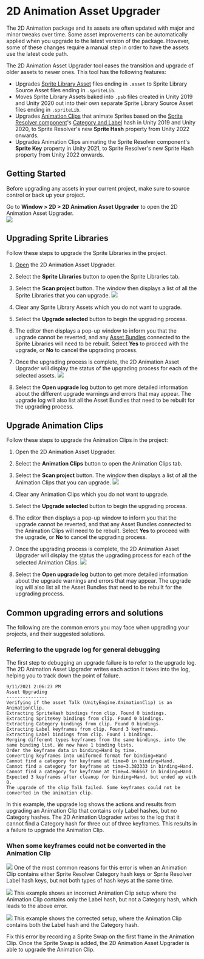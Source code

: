 # 2D Animation Asset Upgrader
The 2D Animation package and its assets are often updated with major and minor tweaks over time. Some asset improvements can be automatically applied when you upgrade to the latest version of the package. However, some of these changes require a manual step in order to have the assets use the latest code path.

The 2D Animation Asset Upgrader tool eases the transition and upgrade of older assets to newer ones. This tool has the following features:

- Upgrades [Sprite Library Asset](SL-Asset.md) files ending in `.asset` to Sprite Library Source Asset files ending in `.spriteLib`.
- Moves Sprite Library Assets baked into `.psb` files created in Unity 2019 and Unity 2020 out into their own separate Sprite Library Source Asset files ending in `.spriteLib`.
- Upgrades [Animation Clips](https://docs.unity3d.com/Manual/AnimationClips.html) that animate Sprites based on the [Sprite Resolver component](https://docs.unity3d.com/Packages/com.unity.2d.animation@latest/index.html?subfolder=/manual/SL-Resolver.html)'s [Category and Label](SL-Editor.md) hash in Unity 2019 and Unity 2020, to Sprite Resolver's new **Sprite Hash** property from Unity 2022 onwards.
- Upgrades Animation Clips animating the Sprite Resolver component's **Sprite Key** property in Unity 2021, to Sprite Resolver's new Sprite Hash property from Unity 2022 onwards.

## Getting Started
Before upgrading any assets in your current project, make sure to source control or back up your project.

Go to **Window > 2D > 2D Animation Asset Upgrader** to open the 2D Animation Asset Upgrader.
<br/>![](images/AssetUpgrader_Window.png)

## Upgrading Sprite Libraries
Follow these steps to upgrade the Sprite Libraries in the project.
1. [Open](#getting-started) the 2D Animation Asset Upgrader.

2. Select the __Sprite Libraries__ button to open the Sprite Libraries tab.

3. Select the __Scan project__ button. The window then displays a list of all the Sprite Libraries that you can upgrade.
![](images/AssetUpgrader_SpriteLibToUpgrade.png)

4. Clear any Sprite Library Assets which you do not want to upgrade.

5. Select the __Upgrade selected__ button to begin the upgrading process.

6. The editor then displays a pop-up window to inform you that the upgrade cannot be reverted, and any [Asset Bundles](https://docs.unity3d.com/Manual/AssetBundlesIntro.html) connected to the Sprite Libraries will need to be rebuilt. Select __Yes__ to proceed with the upgrade, or __No__ to cancel the upgrading process.

7. Once the upgrading process is complete, the 2D Animation Asset Upgrader will display the status of the upgrading process for each of the selected assets.
![](images/AssetUpgrader_SpriteLibUpgraded.png)

8. Select the __Open upgrade log__ button to get more detailed information about the different upgrade warnings and errors that may appear. The upgrade log will also list all the Asset Bundles that need to be rebuilt for the upgrading process.

## Upgrade Animation Clips
Follow these steps to upgrade the Animation Clips in the project:
1. Open the 2D Animation Asset Upgrader.

2. Select the **Animation Clips** button to open the Animation Clips tab.

3. Select the **Scan project** button. The window then displays a list of all the Animation Clips that you can upgrade.
![](images/AssetUpgrader_AnimationClipsToUpgrade.png)

4. Clear any Animation Clips which you do not want to upgrade.

5. Select the __Upgrade selected__ button to begin the upgrading process.

6. The editor then displays a pop-up window to inform you that the upgrade cannot be reverted, and that any Asset Bundles connected to the Animation Clips will need to be rebuilt. Select __Yes__ to proceed with the upgrade, or __No__ to cancel the upgrading process.

7. Once the upgrading process is complete, the 2D Animation Asset Upgrader will display the status the upgrading process for each of the selected Animation Clips.
![](images/AssetUpgrader_AnimationClipsUpgraded.png)

8. Select the __Open upgrade log__ button to get more detailed information about the upgrade warnings and errors that may appear. The upgrade log will also list all the Asset Bundles that need to be rebuilt for the upgrading process.

## Common upgrading errors and solutions
The following are the common errors you may face when upgrading your projects, and their suggested solutions.

### Referring to the upgrade log for general debugging
The first step to debugging an upgrade failure is to refer to the upgrade log. The 2D Animation Asset Upgrader writes each action it takes into the log, helping you to track down the point of failure.

```
9/11/2021 2:06:23 PM
Asset Upgrading
---------------
Verifying if the asset Talk (UnityEngine.AnimationClip) is an AnimationClip.
Extracting SpriteHash bindings from clip. Found 0 bindings.
Extracting SpriteKey bindings from clip. Found 0 bindings.
Extracting Category bindings from clip. Found 0 bindings.
Extracting Label keyframes from clip. Found 3 keyframes.
Extracting Label bindings from clip. Found 1 bindings.
Merging different types keyframes from the same bindings, into the same binding list. We now have 1 binding lists.
Order the keyframe data in binding=Hand by time.
Converting keyframes into uniformed format for binding=Hand
Cannot find a category for keyframe at time=0 in binding=Hand.
Cannot find a category for keyframe at time=3.383333 in binding=Hand.
Cannot find a category for keyframe at time=4.966667 in binding=Hand.
Expected 3 keyframes after cleanup for binding=Hand, but ended up with 0.
The upgrade of the clip Talk failed. Some keyframes could not be converted in the animation clip.
```
In this example, the upgrade log shows the actions and results from upgrading an Animation Clip that contains only Label hashes, but no Category hashes. The 2D Animation Upgrader writes to the log that it cannot find a Category hash for three out of three keyframes. This results in a failure to upgrade the Animation Clip.

### When some keyframes could not be converted in the Animation Clip
![](images/AssetUpgrader_Err_CouldNotBeConverted.png)
One of the most common reasons for this error is when an Animation Clip contains either Sprite Resolver Category hash keys or Sprite Resolver Label hash keys, but not both types of hash keys at the same time.

![](images/AssetUpgrader_Err_CatLabel_InCorrect.png)
This example shows an incorrect Animation Clip setup where the Animation Clip contains only the Label hash, but not a Category hash, which leads to the above error.

![](images/AssetUpgrader_Err_CatLabel_Correct.png)
This example shows the corrected setup, where the Animation Clip contains both the Label hash and the Category hash.

Fix this error by recording a Sprite Swap on the first frame in the Animation Clip. Once the Sprite Swap is added, the 2D Animation Asset Upgrader is able to upgrade the Animation Clip.
